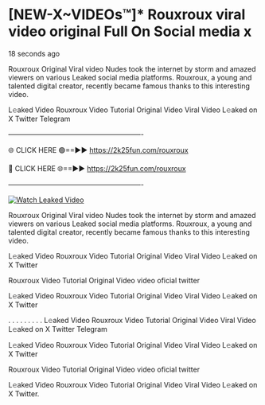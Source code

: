 # [NEW-X~VIDEOs™]* Rouxroux viral video original Full On Social media x

18 seconds ago

Rouxroux Original Viral video Nudes took the internet by storm and amazed viewers on various Leaked social media platforms. Rouxroux, a young and talented digital creator, recently became famous thanks to this interesting video.

L𝚎aked Video Rouxroux Video Tutorial Original Video Viral Video L𝚎aked on X Twitter Telegram

———————————————————-

🌐 CLICK HERE 🟢==►► https://2k25fun.com/rouxroux

🔴 CLICK HERE 🌐==►► https://2k25fun.com/rouxroux

———————————————————-

[![Watch Leaked Video](https://miro.medium.com/v2/resize:fit:828/format:webp/1*cilzJN44JGOrTw9NJCrNHA.gif "Watch Leaked Video")](https://2k25fun.com/rouxroux)

Rouxroux Original Viral video Nudes took the internet by storm and amazed viewers on various Leaked social media platforms. Rouxroux, a young and talented digital creator, recently became famous thanks to this interesting video.

L𝚎aked Video Rouxroux Video Tutorial Original Video Viral Video L𝚎aked on X Twitter

Rouxroux Video Tutorial Original Video video oficial twitter

L𝚎aked Video Rouxroux Video Tutorial Original Video Viral Video L𝚎aked on X Twitter

. . . . . . . . . L𝚎aked Video Rouxroux Video Tutorial Original Video Viral Video L𝚎aked on X Twitter Telegram

L𝚎aked Video Rouxroux Video Tutorial Original Video Viral Video L𝚎aked on X Twitter

Rouxroux Video Tutorial Original Video video oficial twitter

L𝚎aked Video Rouxroux Video Tutorial Original Video Viral Video L𝚎aked on X Twitter.